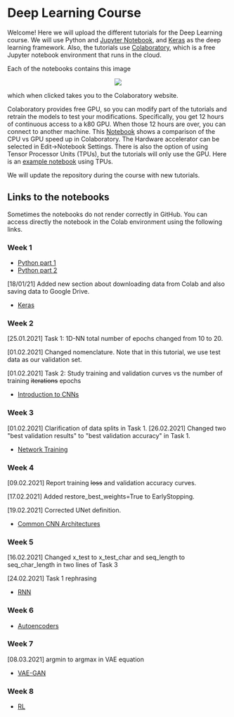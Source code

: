 # Deep Learning Course

Welcome! Here we will upload the different tutorials for the Deep Learning course. We will use Python and [Jupyter Notebook](https://jupyter.org/), and [Keras](https://keras.io/) as the deep learning framework. Also, the tutorials use [Colaboratory](https://colab.research.google.com/notebooks/welcome.ipynb), which is a free Jupyter notebook environment that runs in the cloud.

Each of the notebooks contains this image

<p align="center"> <img src ="https://camo.githubusercontent.com/52feade06f2fecbf006889a904d221e6a730c194/68747470733a2f2f636f6c61622e72657365617263682e676f6f676c652e636f6d2f6173736574732f636f6c61622d62616467652e737667" /> </p>

which when clicked takes you to the Colaboratory website.

Colaboratory provides free GPU, so you can modify part of the tutorials and retrain the models to test your modifications. Specifically, you get 12 hours of continuous access to a k80 GPU. When those 12 hours are over, you can connect to another machine. This [Notebook](https://colab.research.google.com/notebooks/gpu.ipynb#scrollTo=3IEVK-KFxi5Z) shows a comparison of the CPU vs GPU speed up in Colaboratory. The Hardware accelerator can be selected in Edit->Notebook Settings. There is also the option of using Tensor Processor Units (TPUs), but the tutorials will only use the GPU. Here is an [example notebook](https://colab.research.google.com/notebooks/tpu.ipynb) using TPUs.

We will update the repository during the course with new tutorials.

## Links to the notebooks

Sometimes the notebooks do not render correctly in GitHub. You can access directly the notebook in the Colab environment using the following links.

### Week 1

* [Python part 1](https://colab.research.google.com/github/MatchLab-Imperial/deep-learning-course/blob/master/01_part1_Python.ipynb)
* [Python part 2](https://colab.research.google.com/github/MatchLab-Imperial/deep-learning-course/blob/master/01_part2_Python.ipynb)

[18/01/21] Added new section about downloading data from Colab and also saving data to Google Drive.

* [Keras](https://colab.research.google.com/github/MatchLab-Imperial/deep-learning-course/blob/master/01_part3_Keras.ipynb)

### Week 2

[25.01.2021] Task 1: 1D-NN total number of epochs changed from 10 to 20.

[01.02.2021] Changed nomenclature. Note that in this tutorial, we use test data as our validation set.

[01.02.2021] Task 2: Study training and validation curves vs the number of training <s>iterations</s> epochs

* [Introduction to CNNs](https://colab.research.google.com/github/MatchLab-Imperial/deep-learning-course/blob/master/02_CNN_Introduction.ipynb)

### Week 3

[01.02.2021] Clarification of data splits in Task 1. [26.02.2021] Changed two "best validation results" to "best validation accuracy" in Task 1.

* [Network Training](https://colab.research.google.com/github/MatchLab-Imperial/deep-learning-course/blob/master/03_Network_Training.ipynb)

### Week 4

[09.02.2021] Report training <s>loss</s> and validation accuracy curves.

[17.02.2021] Added restore\_best\_weights=True to EarlyStopping.

[19.02.2021] Corrected UNet definition.

* [Common CNN Architectures](https://colab.research.google.com/github/MatchLab-Imperial/deep-learning-course/blob/master/04_Common_CNN_architectures.ipynb)

### Week 5

[16.02.2021] Changed x\_test to x\_test\_char and seq\_length to seq\_char\_length in two lines of Task 3

[24.02.2021] Task 1 rephrasing

* [RNN](https://colab.research.google.com/github/MatchLab-Imperial/deep-learning-course/blob/master/05_RNN.ipynb)

### Week 6

* [Autoencoders](https://colab.research.google.com/github/MatchLab-Imperial/deep-learning-course/blob/master/06_Autoencoders.ipynb)

### Week 7

[08.03.2021] argmin to argmax in VAE equation

* [VAE-GAN](https://colab.research.google.com/github/MatchLab-Imperial/deep-learning-course/blob/master/07_VAE_GAN.ipynb)

### Week 8

* [RL](https://colab.research.google.com/github/MatchLab-Imperial/deep-learning-course/blob/master/08_RL.ipynb)
